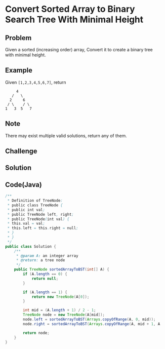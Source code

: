 Convert Sorted Array to Binary Search Tree With Minimal Height
===

Problem
-------

Given a sorted (increasing order) array, Convert it to create a binary tree with minimal height.

Example
-------

Given ``[1,2,3,4,5,6,7]``, return

         4
       /   \
      2     6
     / \    / \
    1   3  5   7

Note
---------

There may exist multiple valid solutions, return any of them.

Challenge
---------

Solution
--------



Code(Java)
----------

```java
/**
 * Definition of TreeNode:
 * public class TreeNode {
 * public int val;
 * public TreeNode left, right;
 * public TreeNode(int val) {
 * this.val = val;
 * this.left = this.right = null;
 * }
 * }
 */
public class Solution {
    /**
     * @param A: an integer array
     * @return: a tree node
     */
    public TreeNode sortedArrayToBST(int[] A) {
        if (A.length == 0) {
            return null;
        }

        if (A.length == 1) {
            return new TreeNode(A[0]);
        }

        int mid = (A.length + 1) / 2 - 1;
        TreeNode node = new TreeNode(A[mid]);
        node.left = sortedArrayToBST(Arrays.copyOfRange(A, 0, mid));
        node.right = sortedArrayToBST(Arrays.copyOfRange(A, mid + 1, A.length));

        return node;
    }
}

```